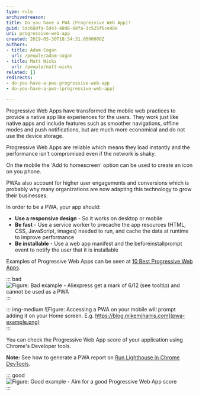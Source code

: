 ```yaml
---
type: rule
archivedreason: 
title: Do you have a PWA (Progressive Web App)?
guid: 5dc680fa-5d43-48d6-88fa-3c525f6ce48e
uri: progressive-web-app
created: 2019-05-30T18:54:31.0000000Z
authors:
- title: Adam Cogan
  url: /people/adam-cogan
- title: Matt Wicks
  url: /people/matt-wicks
related: []
redirects:
- do-you-have-a-pwa-progressive-web-app
- do-you-have-a-pwa-(progressive-web-app)

---
```


Progressive Web Apps have transformed the mobile web practices to provide a native app like experiences for the users. They work just like native apps and include features such as smoother navigations, offline modes and push notifications, but are much more economical and do not use the device storage.

Progressive Web Apps are reliable which means they load instantly and the performance isn't compromised even if the network is shaky.

On the mobile the 'Add to homescreen' option can be used to create an icon on you phone.

PWAs also account for higher user engagements and conversions which is probably why many organizations are now adapting this technology to grow their businesses.

<!--endintro-->

In order to be a PWA, your app should:

* **Use a responsive design** - So it works on desktop or mobile
* **Be fast** - Use a service worker to precache the app resources (HTML, CSS, JavaScript, images) needed to run, and cache the data at runtime to improve performance
* **Be installable** - Use a web app manifest and the beforeinstallprompt event to notify the user that it is installable

Examples of Progressive Web Apps can be seen at [10 Best Progressive Web Apps](https://mofluid.com/blog/10-best-progressive-web-apps).

::: bad  
![Figure: Bad example - Aliexpress get a mark of 6/12 (see tooltip) and cannot be used as a PWA](pwa-bad-example.jpg)  
:::

::: img-medium 
![Figure: Accessing a PWA on your mobile will prompt adding it on your Home screen. E.g. https://blog.mikemjharris.com](pwa-example.png)  
:::

You can check the Progressive Web App score of your application using Chrome's Developer tools.

**Note:** See how to generate a PWA report on [Run Lighthouse in Chrome DevTools](https://developers.google.com/web/tools/lighthouse/#devtools).

::: good  
![Figure: Good example - Aim for a good Progressive Web App score](PWA-tools.png)  
:::
